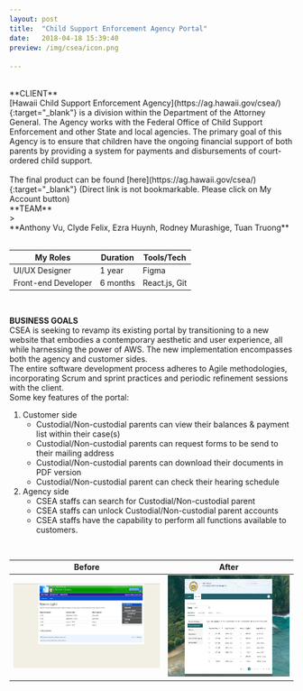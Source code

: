 ```yaml
---
layout: post
title:  "Child Support Enforcement Agency Portal"
date:   2018-04-18 15:39:40
preview: /img/csea/icon.png

---
```

<br>
**CLIENT** <br>
[Hawaii Child Support Enforcement Agency](https://ag.hawaii.gov/csea/){:target="_blank"} is a division within the Department of the Attorney General. The Agency works with the Federal Office of Child Support Enforcement and other State and local agencies. The primary goal of this Agency is to ensure that children have the ongoing financial support of both parents by providing a system for payments and disbursements of court-ordered child support.  <br>
<br>
The final product can be found [here](https://ag.hawaii.gov/csea/){:target="_blank"} (Direct link is not bookmarkable. Please click on My Account button)

<br>
**TEAM** <br>
><br>**Anthony Vu, Clyde Felix, Ezra Huynh, Rodney Murashige, Tuan Truong**<br><br>

| My Roles            | Duration | Tools/Tech    |
| ------------------- | -------- | ------------- |
| UI/UX Designer      | 1 year   | Figma         |
| Front-end Developer | 6 months | React.js, Git |


<br>

**BUSINESS GOALS** <br>
CSEA is seeking to revamp its existing portal by transitioning to a new website that embodies a contemporary aesthetic and user experience, all while harnessing the power of AWS. The new implementation encompasses both the agency and customer sides.
<br>
The entire software development process adheres to Agile methodologies, incorporating Scrum and sprint practices and periodic refinement sessions with the client.
<br>
Some key features of the portal:
1. Customer side
   * Custodial/Non-custodial parents can view their balances & payment list within their case(s)
   * Custodial/Non-custodial parents can request forms to be send to their mailing address
   * Custodial/Non-custodial parents can download their documents in PDF version
   * Custodial/Non-custodial parent can check their hearing schedule
2. Agency side
   * CSEA staffs can search for Custodial/Non-custodial parent
   * CSEA staffs can unlock Custodial/Non-custodial parent accounts
   * CSEA staffs have the capability to perform all functions available to customers.
  
<br>

| Before                                                       | After                                                        |
| ------------------------------------------------------------ | ------------------------------------------------------------ |
| <img src="/img/csea/HIChome.png" alt="Old CSEA" title="Old version" height="150" width="300"/> | <img src="/img/csea/New.png" alt="New CSEA" title="New version" height="180" /> |

<br>
